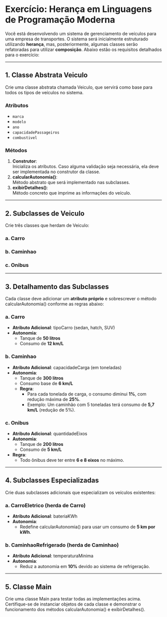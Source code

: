 # Exercício: Herança em Linguagens de Programação Moderna

Você está desenvolvendo um sistema de gerenciamento de veículos para uma empresa de transportes. O sistema será inicialmente estruturado utilizando **herança**, mas, posteriormente, algumas classes serão refatoradas para utilizar **composição**. Abaixo estão os requisitos detalhados para o exercício:

---

## 1. Classe Abstrata Veiculo

Crie uma classe abstrata chamada Veiculo, que servirá como base para todos os tipos de veículos no sistema.

### Atributos
- `marca`  
- `modelo`  
- `ano`  
- `capacidadePassageiros`  
- `combustivel`

### Métodos
1. **Construtor**:  
   Inicializa os atributos. Caso alguma validação seja necessária, ela deve ser implementada no construtor da classe.  
2. **calcularAutonomia()**:  
   Método abstrato que será implementado nas subclasses.  
3. **exibirDetalhes()**:  
   Método concreto que imprime as informações do veículo.

---

## 2. Subclasses de Veiculo

Crie três classes que herdam de Veiculo:

### a. Carro  
### b. Caminhao  
### c. Onibus  

---

## 3. Detalhamento das Subclasses

Cada classe deve adicionar um **atributo próprio** e sobrescrever o método calcularAutonomia() conforme as regras abaixo:

### a. Carro
- **Atributo Adicional**: tipoCarro (sedan, hatch, SUV)  
- **Autonomia**:  
  - Tanque de **50 litros**  
  - Consumo de **12 km/L**  

### b. Caminhao
- **Atributo Adicional**: capacidadeCarga (em toneladas)  
- **Autonomia**:  
  - Tanque de **300 litros**  
  - Consumo base de **6 km/L**  
  - **Regra**:  
    - Para cada tonelada de carga, o consumo diminui **1%**, com redução máxima de **25%**.  
    - Exemplo: Um caminhão com 5 toneladas terá consumo de **5,7 km/L** (redução de 5%).  

### c. Onibus
- **Atributo Adicional**: quantidadeEixos 
- **Autonomia**:  
  - Tanque de **200 litros**  
  - Consumo de **5 km/L**  
- **Regra**:  
  - Todo ônibus deve ter entre **6 e 8 eixos** no máximo.

---

## 4. Subclasses Especializadas

Crie duas subclasses adicionais que especializam os veículos existentes:

### a. CarroEletrico (herda de Carro)
- **Atributo Adicional**: bateriaKWh  
- **Autonomia**:  
  - Redefine calcularAutonomia() para usar um consumo de **5 km por kWh**.

### b. CaminhaoRefrigerado (herda de Caminhao)
- **Atributo Adicional**: temperaturaMinima 
- **Autonomia**:  
  - Reduz a autonomia em **10%** devido ao sistema de refrigeração.

---

## 5. Classe Main

Crie uma classe Main para testar todas as implementações acima. Certifique-se de instanciar objetos de cada classe e demonstrar o funcionamento dos métodos calcularAutonomia() e exibirDetalhes().
